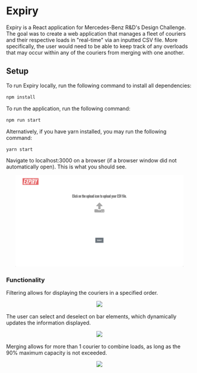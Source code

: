 # Expiry

Expiry is a React application for Mercedes-Benz R&D's Design Challenge. The goal was to create a web application that manages a fleet of couriers and their respective loads in "real-time" via an inputted CSV file. More specifically, the user would need to be able to keep track of any overloads that may occur within any of the couriers from merging with one another.

## Setup
To run Expiry locally, run the following command to install all dependencies:
```bash
npm install
```

To run the application, run the following command:
```bash
npm run start
```

Alternatively, if you have yarn installed, you may run the following command:
```bash
yarn start
```

Navigate to localhost:3000 on a browser (if a browser window did not automatically open). This is what you should see.
<p align="center"><img src="./src/assets/images/screenshot.png" width="90%"/></p>

### Functionality

Filtering allows for displaying the couriers in a specified order.
<p align="center"><img src="./gifs/filter.gif" width="90%"/></p>

The user can select and deselect on bar elements, which dynamically updates the information displayed.
<p align="center"><img src="./gifs/select.gif" width="90%"/></p>

Merging allows for more than 1 courier to combine loads, as long as the 90% maximum capacity is not exceeded.
<p align="center"><img src="./gifs/merge.gif" width="90%"/></p>